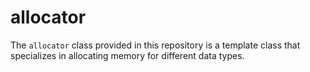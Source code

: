 # allocator
The `allocator` class provided in this repository is a template class that specializes in allocating memory for different data types.
